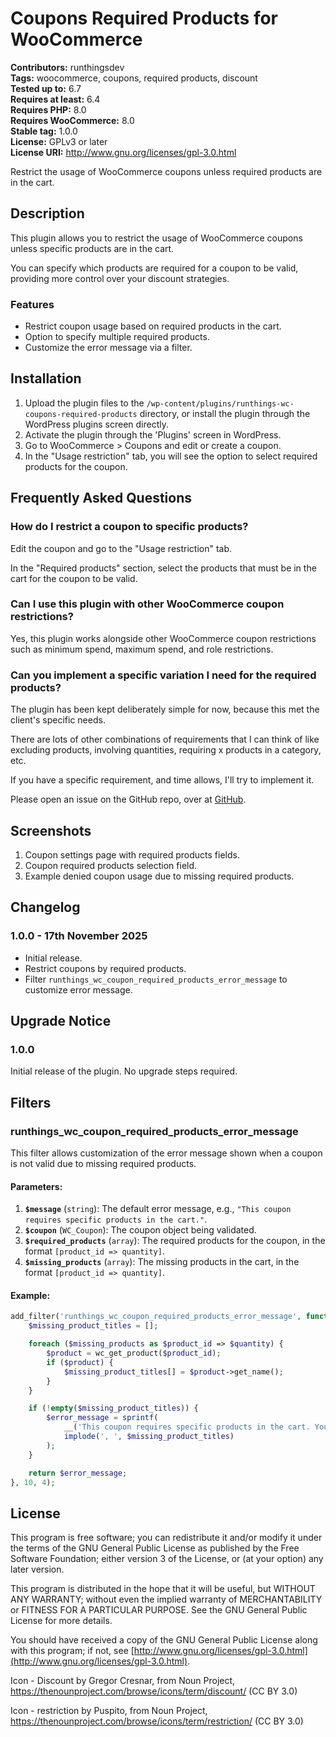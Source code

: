 # Coupons Required Products for WooCommerce

**Contributors:** runthingsdev  
**Tags:** woocommerce, coupons, required products, discount  
**Tested up to:** 6.7  
**Requires at least:** 6.4  
**Requires PHP:** 8.0  
**Requires WooCommerce:** 8.0  
**Stable tag:** 1.0.0  
**License:** GPLv3 or later  
**License URI:** http://www.gnu.org/licenses/gpl-3.0.html

Restrict the usage of WooCommerce coupons unless required products are in the cart.

## Description

This plugin allows you to restrict the usage of WooCommerce coupons unless specific products are in the cart.

You can specify which products are required for a coupon to be valid, providing more control over your discount strategies.

### Features

- Restrict coupon usage based on required products in the cart.
- Option to specify multiple required products.
- Customize the error message via a filter.

## Installation

1. Upload the plugin files to the `/wp-content/plugins/runthings-wc-coupons-required-products` directory, or install the plugin through the WordPress plugins screen directly.
2. Activate the plugin through the 'Plugins' screen in WordPress.
3. Go to WooCommerce > Coupons and edit or create a coupon.
4. In the "Usage restriction" tab, you will see the option to select required products for the coupon.

## Frequently Asked Questions

### How do I restrict a coupon to specific products?

Edit the coupon and go to the "Usage restriction" tab.

In the "Required products" section, select the products that must be in the cart for the coupon to be valid.

### Can I use this plugin with other WooCommerce coupon restrictions?

Yes, this plugin works alongside other WooCommerce coupon restrictions such as minimum spend, maximum spend, and role restrictions.

### Can you implement a specific variation I need for the required products?

The plugin has been kept deliberately simple for now, because this met the client's specific needs.

There are lots of other combinations of requirements that I can think of like excluding products, involving quantities, requiring x products in a category, etc.

If you have a specific requirement, and time allows, I'll try to implement it.

Please open an issue on the GitHub repo, over at [GitHub](https://github.com/runthings-dev/runthings-wc-coupons-required-products).

## Screenshots

1. Coupon settings page with required products fields.
2. Coupon required products selection field.
3. Example denied coupon usage due to missing required products.

## Changelog

### 1.0.0 - 17th November 2025

- Initial release.
- Restrict coupons by required products.
- Filter `runthings_wc_coupon_required_products_error_message` to customize error message.

## Upgrade Notice

### 1.0.0

Initial release of the plugin. No upgrade steps required.

## Filters

### runthings_wc_coupon_required_products_error_message

This filter allows customization of the error message shown when a coupon is not valid due to missing required products.

#### Parameters:

1. **`$message`** (`string`): The default error message, e.g., `"This coupon requires specific products in the cart."`.
2. **`$coupon`** (`WC_Coupon`): The coupon object being validated.
3. **`$required_products`** (`array`): The required products for the coupon, in the format `[product_id => quantity]`.
4. **`$missing_products`** (`array`): The missing products in the cart, in the format `[product_id => quantity]`.

#### Example:

```php
add_filter('runthings_wc_coupon_required_products_error_message', function ($error_message, $coupon, $required_products, $missing_products) {
    $missing_product_titles = [];

    foreach ($missing_products as $product_id => $quantity) {
        $product = wc_get_product($product_id);
        if ($product) {
            $missing_product_titles[] = $product->get_name();
        }
    }

    if (!empty($missing_product_titles)) {
        $error_message = sprintf(
            __('This coupon requires specific products in the cart. You still need to add the following products: %s', 'runthings-wc-coupons-required-products'),
            implode(', ', $missing_product_titles)
        );
    }

    return $error_message;
}, 10, 4);
```

## License

This program is free software; you can redistribute it and/or modify it under the terms of the GNU General Public License as published by the Free Software Foundation; either version 3 of the License, or (at your option) any later version.

This program is distributed in the hope that it will be useful, but WITHOUT ANY WARRANTY; without even the implied warranty of MERCHANTABILITY or FITNESS FOR A PARTICULAR PURPOSE. See the GNU General Public License for more details.

You should have received a copy of the GNU General Public License along with this program; if not, see [http://www.gnu.org/licenses/gpl-3.0.html](http://www.gnu.org/licenses/gpl-3.0.html).

Icon - Discount by Gregor Cresnar, from Noun Project, https://thenounproject.com/browse/icons/term/discount/ (CC BY 3.0)

Icon - restriction by Puspito, from Noun Project, https://thenounproject.com/browse/icons/term/restriction/ (CC BY 3.0)
